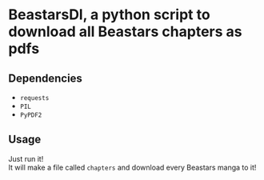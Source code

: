 # BeastarsDl, a python script to download all Beastars chapters as pdfs
## Dependencies
  - `requests`
  - `PIL`
  - `PyPDF2`
## Usage
Just run it!  
It will make a file called `chapters` and download every Beastars manga to it!